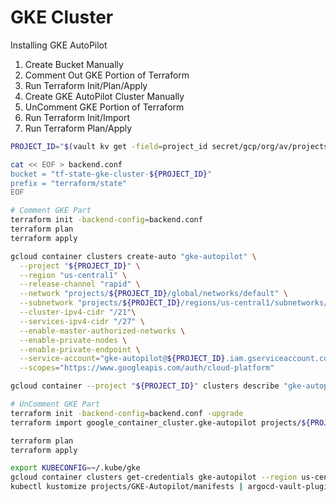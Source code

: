 # GKE Cluster

Installing GKE AutoPilot

1. Create Bucket Manually
2. Comment Out GKE Portion of Terraform
3. Run Terraform Init/Plan/Apply
4. Create GKE AutoPilot Cluster Manually
5. UnComment GKE Portion of Terraform
6. Run Terraform Init/Import
7. Run Terraform Plan/Apply

```bash
PROJECT_ID="$(vault kv get -field=project_id secret/gcp/org/av/projects)"

cat << EOF > backend.conf
bucket = "tf-state-gke-cluster-${PROJECT_ID}"
prefix = "terraform/state"
EOF

# Comment GKE Part
terraform init -backend-config=backend.conf
terraform plan
terraform apply

gcloud container clusters create-auto "gke-autopilot" \
  --project "${PROJECT_ID}" \
  --region "us-central1" \
  --release-channel "rapid" \
  --network "projects/${PROJECT_ID}/global/networks/default" \
  --subnetwork "projects/${PROJECT_ID}/regions/us-central1/subnetworks/default" \
  --cluster-ipv4-cidr "/21"\
  --services-ipv4-cidr "/27" \
  --enable-master-authorized-networks \
  --enable-private-nodes \
  --enable-private-endpoint \
  --service-account="gke-autopilot@${PROJECT_ID}.iam.gserviceaccount.com" \
  --scopes="https://www.googleapis.com/auth/cloud-platform"

gcloud container --project "${PROJECT_ID}" clusters describe "gke-autopilot" --region "us-central1"

# UnComment GKE Part
terraform init -backend-config=backend.conf -upgrade
terraform import google_container_cluster.gke-autopilot projects/${PROJECT_ID}/locations/us-central1/clusters/gke-autopilot

terraform plan
terraform apply

export KUBECONFIG=~/.kube/gke
gcloud container clusters get-credentials gke-autopilot --region us-central1 --project=${PROJECT_ID}
kubectl kustomize projects/GKE-Autopilot/manifests | argocd-vault-plugin generate - | kubectl apply -f -
```
